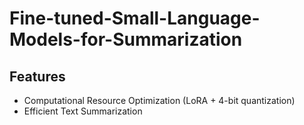 # Fine-tuned-Small-Language-Models-for-Summarization

## Features
- Computational Resource Optimization (LoRA + 4-bit quantization)
- Efficient Text Summarization
